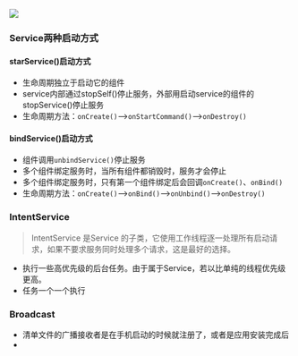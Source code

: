 ![](https://gitee.com/hysbtr/pic/raw/master/service_lifecycle.png)

### Service两种启动方式
#### starService()启动方式
* 生命周期独立于启动它的组件
* service内部通过stopSelf()停止服务，外部用启动service的组件的stopService()停止服务
* 生命周期方法：`onCreate()`-->`onStartCommand()`-->`onDestroy()`

#### bindService()启动方式
* 组件调用`unbindService()`停止服务
* 多个组件绑定服务时，当所有组件都销毁时，服务才会停止
* 多个组件绑定服务时，只有第一个组件绑定后会回调`onCreate()`、`onBind()`
* 生命周期方法：`onCreate()`-->`onBind()`-->`onUnbind()`-->`onDestroy()`

### IntentService
> IntentService 是Service 的子类，它使用工作线程逐一处理所有启动请求，如果不要求服务同时处理多个请求，这是最好的选择。

* 执行一些高优先级的后台任务。由于属于Service，若以比单纯的线程优先级更高。
* 任务一个一个执行

### Broadcast
* 清单文件的广播接收者是在手机启动的时候就注册了，或者是应用安装完成后
* 